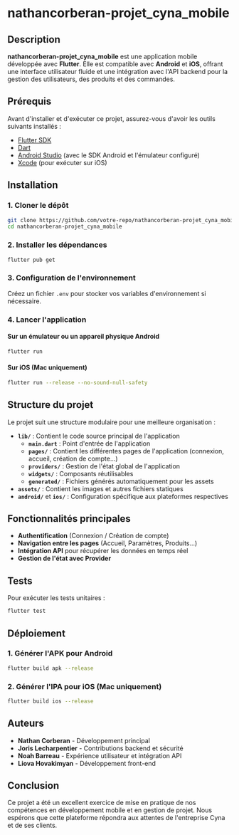 # nathancorberan-projet_cyna_mobile

## Description
**nathancorberan-projet_cyna_mobile** est une application mobile développée avec **Flutter**. Elle est compatible avec **Android** et **iOS**, offrant une interface utilisateur fluide et une intégration avec l'API backend pour la gestion des utilisateurs, des produits et des commandes.

## Prérequis
Avant d'installer et d'exécuter ce projet, assurez-vous d'avoir les outils suivants installés :

- [Flutter SDK](https://flutter.dev/docs/get-started/install)
- [Dart](https://dart.dev/get-dart)
- [Android Studio](https://developer.android.com/studio) (avec le SDK Android et l'émulateur configuré)
- [Xcode](https://developer.apple.com/xcode/) (pour exécuter sur iOS)

## Installation

### 1. Cloner le dépôt
```sh
git clone https://github.com/votre-repo/nathancorberan-projet_cyna_mobile.git
cd nathancorberan-projet_cyna_mobile
```

### 2. Installer les dépendances
```sh
flutter pub get
```

### 3. Configuration de l'environnement
Créez un fichier `.env` pour stocker vos variables d'environnement si nécessaire.

### 4. Lancer l'application
#### Sur un émulateur ou un appareil physique Android
```sh
flutter run
```
#### Sur iOS (Mac uniquement)
```sh
flutter run --release --no-sound-null-safety
```

## Structure du projet
Le projet suit une structure modulaire pour une meilleure organisation :

- **`lib/`** : Contient le code source principal de l'application
  - **`main.dart`** : Point d'entrée de l'application
  - **`pages/`** : Contient les différentes pages de l'application (connexion, accueil, création de compte...)
  - **`providers/`** : Gestion de l'état global de l'application
  - **`widgets/`** : Composants réutilisables
  - **`generated/`** : Fichiers générés automatiquement pour les assets
- **`assets/`** : Contient les images et autres fichiers statiques
- **`android/`** et **`ios/`** : Configuration spécifique aux plateformes respectives

## Fonctionnalités principales
- **Authentification** (Connexion / Création de compte)
- **Navigation entre les pages** (Accueil, Paramètres, Produits...)
- **Intégration API** pour récupérer les données en temps réel
- **Gestion de l'état avec Provider**

## Tests
Pour exécuter les tests unitaires :
```sh
flutter test
```

## Déploiement
### 1. Générer l'APK pour Android
```sh
flutter build apk --release
```
### 2. Générer l'IPA pour iOS (Mac uniquement)
```sh
flutter build ios --release
```

## Auteurs
- **Nathan Corberan** - Développement principal
- **Joris Lecharpentier** - Contributions backend et sécurité
- **Noah Barreau** - Expérience utilisateur et intégration API
- **Liova Hovakimyan** - Développement front-end

## Conclusion
Ce projet a été un excellent exercice de mise en pratique de nos compétences en développement mobile et en gestion de projet. Nous espérons que cette plateforme répondra aux attentes de l'entreprise Cyna et de ses clients.

